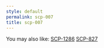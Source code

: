 ```yaml
---
style: default
permalink: scp-007
title: scp-007
---
```

You may also like:
[SCP-1286](http://scp-wiki.net/scp-1286)
[SCP-827](http://scp-wiki.net/scp-827)